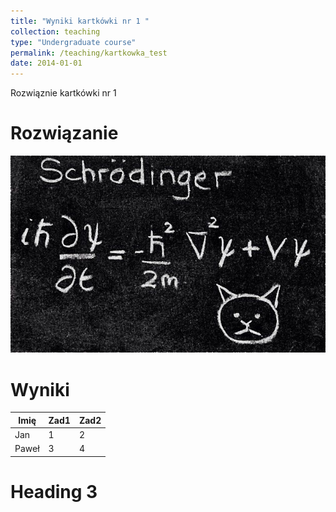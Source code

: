 ```yaml
---
title: "Wyniki kartkówki nr 1 "
collection: teaching
type: "Undergraduate course"
permalink: /teaching/kartkowka_test
date: 2014-01-01
---
```


Rozwiąznie kartkówki nr 1

Rozwiązanie
======

![alt text](sol1.jpg "Title")

Wyniki
======

| Imię  | Zad1 | Zad2 |
|-------|------|------|
| Jan   | 1    | 2    |
| Paweł | 3    | 4    |

Heading 3
======